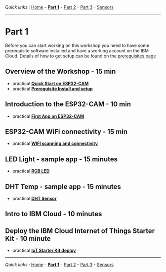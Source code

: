 *Quick links :*
[Home](/README.md) - [**Part 1**](../part1/README.md) - [Part 2](../part2/README.md) - [Part 3](../part3/README.md) - [Sensors](/en/sensors/README.md)
***

# Part 1

Before you can start working on this workshop you need to have some prerequisite software installed and have a working account on the IBM Cloud.  Details of how to get setup can be found on the [prerequisites page](PREREQ.md)

## Overview of the Workshop - 15 min

- practical [**Quick Start on ESP32-CAM**](ESP32CAM-QuickStart.md)
- practical [**Prerequisite Install and setup**](PREREQ.md)

## Introduction to the ESP32-CAM - 10 min

- practical [**First App on ESP32-CAM**](FIRSTAPP.md)

## ESP32-CAM WiFi connectivity - 15 min

- practical [**WIFI scanning and connectivity**](WIFI.md)

## LED Light - sample app - 15 minutes

- practical [**RGB LED**](LED.md)

## DHT Temp - sample app - 15 minutes

- practical [**DHT Sensor**](DHT.md)

## Intro to IBM Cloud - 10 minutes

## Deploy the IBM Cloud Internet of Things Starter Kit - 10 minute

- practical [**IoT Starter Kit deploy**](IOTCLOUD.md)

***
*Quick links :*
[Home](/README.md) - [**Part 1**](../part1/README.md) - [Part 2](../part2/README.md) - [Part 3](../part3/README.md) - [Sensors](/en/sensors/README.md)
